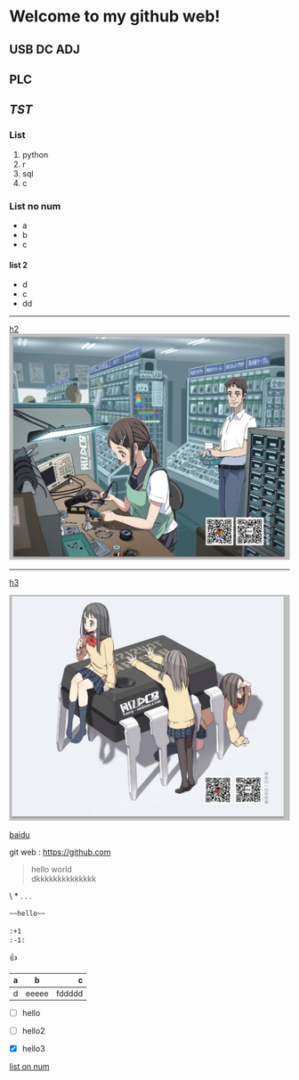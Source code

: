 # Welcome to my github web!
 

## USB DC ADJ
 

## **PLC**  

 
## *TST*

### List
1. python
2. r
3. sql
4. c

### List no num
- a
- b
- c
#### list 2
- d
- c
- dd

-----

    
        

[h2](h2.md)
![h2](h2.jpg)

------

[h3]()

![img](h1.jpg)


[baidu](https://www.baidu.com)     

         



git web : <https://github.com>

> hello world    
> dkkkkkkkkkkkkkk

\\ \*  \. . .
    
    ~~hello~~    

    :+1
    :-1:
       
              
:+1:              
     

| a | b | c |
| ---- | :---: | ---: |
| d | eeeee  |  fddddd |
       



- [ ] hello
- [ ] hello2
- [x] hello3


[list on num ](#list-no-num)   

